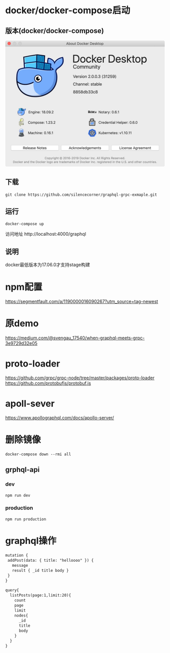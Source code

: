 # docker/docker-compose启动
## 版本(docker/docker-compose)
![版本](./asset/dokcerversion.jpg)
## 下载
```
git clone https://github.com/silencecorner/graphql-grpc-exmaple.git
```
## 运行
```
docker-compose up
```
访问地址 http://localhost:4000/graphql

## 说明
docker最低版本为17.06.0才支持stage构建
# npm配置
https://segmentfault.com/a/1190000016090267?utm_source=tag-newest

# 原demo
https://medium.com/@svengau_17540/when-graphql-meets-grpc-3e9729d32e05

# proto-loader
https://github.com/grpc/grpc-node/tree/master/packages/proto-loader
https://github.com/protobufjs/protobuf.js

# apoll-sever
https://www.apollographql.com/docs/apollo-server/



# 删除镜像
```
docker-compose down --rmi all
```

## grphql-api

### dev
```
npm run dev
```
### production
```
npm run production
```
# graphql操作
```
mutation {
 addPost(data: { title: "helloooo" }) {
   message
   result { _id title body }
 }
}
```

```
query{
  listPosts(page:1,limit:20){
    count
    page
    limit
    nodes{
      _id
      title
      body
    }
  }
}
```
